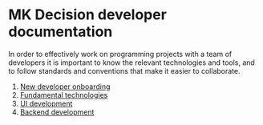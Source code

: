 # MK Decision developer documentation

In order to effectively work on programming projects with a team of developers it is important to know the relevant technologies and tools, and to follow standards and conventions that make it easier to collaborate.

1. [New developer onboarding](onboarding.md)
1. [Fundamental technologies](fundamentals.md)
1. [UI development](ui.md)
1. [Backend development](backend.md)
